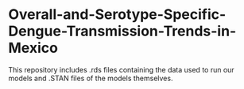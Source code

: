 # Overall-and-Serotype-Specific-Dengue-Transmission-Trends-in-Mexico

This repository includes .rds files containing the data used to run our models and .STAN files of the models themselves.
